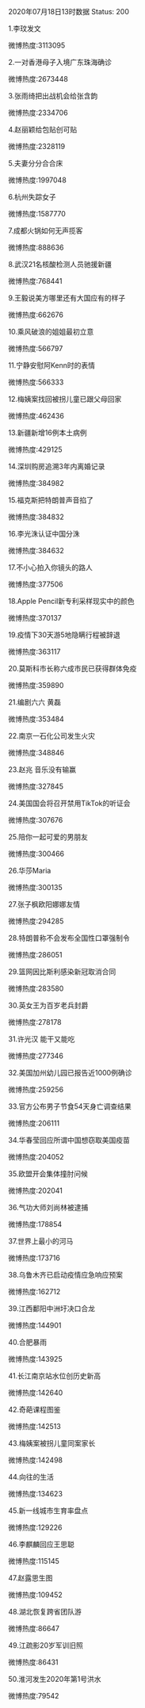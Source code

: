 2020年07月18日13时数据
Status: 200

1.李玟发文

微博热度:3113095

2.一对香港母子入境广东珠海确诊

微博热度:2673448

3.张雨绮把出战机会给张含韵

微博热度:2334706

4.赵丽颖给包贴创可贴

微博热度:2328119

5.夫妻分分合合床

微博热度:1997048

6.杭州失踪女子

微博热度:1587770

7.成都火锅如何无声揽客

微博热度:888636

8.武汉21名核酸检测人员驰援新疆

微博热度:768441

9.王毅说美方哪里还有大国应有的样子

微博热度:662676

10.乘风破浪的姐姐最初立意

微博热度:566797

11.宁静安慰阿Kenn时的表情

微博热度:566333

12.梅姨案找回被拐儿童已跟父母回家

微博热度:462436

13.新疆新增16例本土病例

微博热度:429125

14.深圳购房追溯3年内离婚记录

微博热度:384982

15.福克斯把特朗普声音掐了

微博热度:384832

16.李光洙认证中国分洙

微博热度:384632

17.不小心拍入你镜头的路人

微博热度:377506

18.Apple Pencil新专利采样现实中的颜色

微博热度:370137

19.疫情下30天游5地隐瞒行程被辞退

微博热度:363117

20.莫斯科市长称六成市民已获得群体免疫

微博热度:359890

21.编剧六六 黄磊

微博热度:353484

22.南京一石化公司发生火灾

微博热度:348846

23.赵兆 音乐没有输赢

微博热度:327845

24.美国国会将召开禁用TikTok的听证会

微博热度:307676

25.陪你一起可爱的男朋友

微博热度:300466

26.华莎Maria

微博热度:300135

27.张子枫欧阳娜娜友情

微博热度:294285

28.特朗普称不会发布全国性口罩强制令

微博热度:286051

29.篮网因比斯利感染新冠取消合同

微博热度:283580

30.英女王为百岁老兵封爵

微博热度:278178

31.许光汉 能干又能吃

微博热度:277346

32.美国加州幼儿园已报告近1000例确诊

微博热度:259256

33.官方公布男子节食54天身亡调查结果

微博热度:206111

34.华春莹回应所谓中国想窃取美国疫苗

微博热度:204052

35.欧盟开会集体撞肘问候

微博热度:202041

36.气功大师刘尚林被逮捕

微博热度:178854

37.世界上最小的河马

微博热度:173716

38.乌鲁木齐已启动疫情应急响应预案

微博热度:162712

39.江西鄱阳中洲圩决口合龙

微博热度:144901

40.合肥暴雨

微博热度:143925

41.长江南京站水位创历史新高

微博热度:142640

42.奇葩课程图鉴

微博热度:142513

43.梅姨案被拐儿童同案家长

微博热度:142498

44.向往的生活

微博热度:134623

45.新一线城市生育率盘点

微博热度:129226

46.李麒麟回应王思聪

微博热度:115145

47.赵露思生图

微博热度:109452

48.湖北恢复跨省团队游

微博热度:86647

49.江疏影20岁军训旧照

微博热度:86431

50.淮河发生2020年第1号洪水

微博热度:79542

